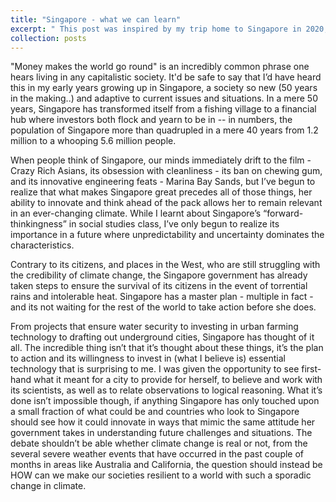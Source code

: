```yaml
---
title: "Singapore - what we can learn"
excerpt: " This post was inspired by my trip home to Singapore in 2020, a city that's remained both relevant and forward-thinking despite it's exacerbated growth and economic wealth. "
collection: posts
---
```


"Money makes the world go round" is an incredibly common phrase one hears living in any capitalistic society. It'd be safe to say that I’d have heard this in my early years growing up in Singapore, 
a society so new (50 years in the making..) and adaptive to current issues and situations. In a mere 50 years, Singapore has transformed itself from a fishing village to a financial hub where investors 
both flock and yearn to be in -- in numbers, the population of Singapore more than quadrupled in a mere 40 years from 1.2 million to a whooping 5.6 million people. 

When people think of Singapore, our minds immediately drift to the film - Crazy Rich Asians, its obsession with cleanliness - its ban on chewing gum, 
and its innovative engineering feats - Marina Bay Sands, but I’ve begun to realize that what makes Singapore great precedes all of those things, her ability to innovate and think ahead of the 
pack allows her to remain relevant in an ever-changing climate. While I learnt about Singapore’s “forward-thinkingness” in social studies class, I’ve only begun to realize its importance in a 
future where unpredictability and uncertainty dominates the characteristics. 

Contrary to its citizens, and places in the West, who are still struggling with the credibility of climate change, the Singapore government has already taken steps to ensure the survival of 
its citizens in the event of torrential rains and intolerable heat. Singapore has a master plan - multiple in fact - and its not waiting for the rest of the world to take action before she does. 

From projects that ensure water security to investing in urban farming technology to drafting out underground cities, Singapore has thought of it all. The incredible thing isn’t that it’s thought about 
these things, it’s the plan to action and its willingness to invest in (what I believe is) essential technology that is surprising to me. I was given the opportunity to see first-hand what it meant for a 
city to provide for herself, to believe and work with its scientists, as well as to relate observations to logical reasoning. What it’s done isn’t impossible though, if anything Singapore has only touched 
upon a small fraction of what could be and countries who look to Singapore should see how it could innovate in ways that mimic the same attitude her government takes in understanding future challenges and situations. 
The debate shouldn’t be able whether climate change is real or not, from the several severe weather events that have occurred in the past couple of months in areas like Australia and California, the question should instead 
be HOW can we make our societies resilient to a world with such a sporadic change in climate. 
